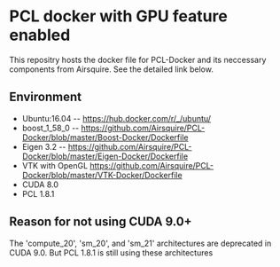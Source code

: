 # PCL docker with GPU feature enabled

This repositry hosts the docker file for PCL-Docker and its neccessary components from Airsquire. See the detailed link below.

## Environment

- Ubuntu:16.04 -- https://hub.docker.com/r/_/ubuntu/
- boost_1_58_0 -- https://github.com/Airsquire/PCL-Docker/blob/master/Boost-Docker/Dockerfile
- Eigen 3.2 -- https://github.com/Airsquire/PCL-Docker/blob/master/Eigen-Docker/Dockerfile
- VTK with OpenGL https://github.com/Airsquire/PCL-Docker/blob/master/VTK-Docker/Dockerfile
- CUDA 8.0
- PCL 1.8.1 

## Reason for not using CUDA 9.0+

 The 'compute_20', 'sm_20', and 'sm_21' architectures are deprecated in CUDA 9.0. But PCL 1.8.1 is still using these architectures
